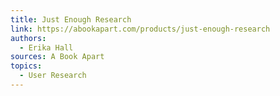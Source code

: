 ```yaml
---
title: Just Enough Research
link: https://abookapart.com/products/just-enough-research
authors:
  - Erika Hall
sources: A Book Apart
topics:
  - User Research
---
```

